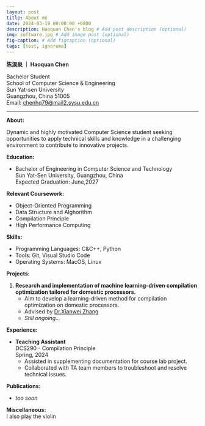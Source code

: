 ```yaml
---
layout: post
title: About me
date: 2024-03-19 00:00:00 +0800
description: Haoquan Chen's blog # Add post description (optional)
img: software.jpg # Add image post (optional)
fig-caption: # Add figcaption (optional)
tags: [test, ignoreme]
---
```


**陈淏泉 ｜ Haoquan Chen**

Bachelor Student  
School of Computer Science & Engineering  
Sun Yat-sen University  
Guangzhou, China  51005  
Email: chenhq79@mail2.sysu.edu.cn  

---

**About:**

Dynamic and highly motivated Computer Science student seeking opportunities to apply technical skills and knowledge in a challenging environment to contribute to innovative projects.

**Education:**

- Bachelor of Engineering in Computer Science and Technology   
  Sun Yat-Sen University, Guangzhou, China  
  Expected Graduation: June,2027  

**Relevant Coursework:**

- Object-Oriented Programming
- Data Structure and Alghorithm
- Compilation Principle
- High Performance Computing

**Skills:**

- Programming Languages: C&C++, Python
- Tools: Git, Visual Studio Code
- Operating Systems: MacOS, Linux

**Projects:**

1. **Research and implementation of machine learning-driven compilation optimization tailored for domestic processors.**  
   - Aim to develop a learning-driven method for compilation optimization on domestic processors. 
   - Advised by [Dr.Xianwei Zhang](https://xianweiz.github.io)
   - *Still ongoing...*


**Experience:**

- **Teaching Assistant**  
  DCS290 - Compilation Principle  
  Spring, 2024
  - Assisted in supplementing documentation for course lab project.
  - Collaborated with TA team members to troubleshoot and resolve technical issues.



**Publications:**  
- *too soon*

**Miscellaneous:**  
I also play the violin
